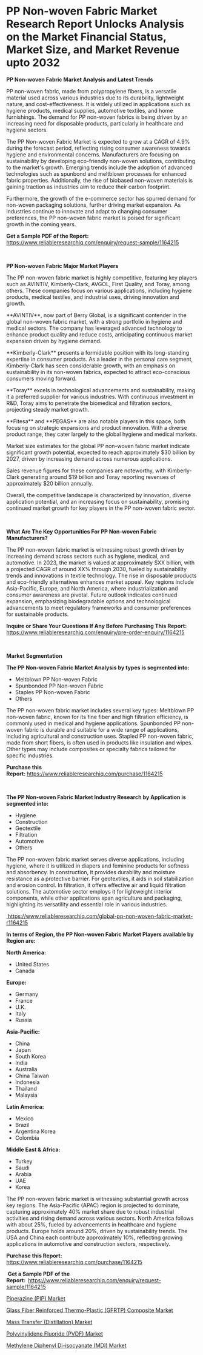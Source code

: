 <p><h1>PP Non-woven Fabric Market Research Report Unlocks Analysis on the Market Financial Status, Market Size, and Market Revenue upto 2032</h1></p><p><strong>PP Non-woven Fabric Market Analysis and Latest Trends</strong></p>
<p><p>PP non-woven fabric, made from polypropylene fibers, is a versatile material used across various industries due to its durability, lightweight nature, and cost-effectiveness. It is widely utilized in applications such as hygiene products, medical supplies, automotive textiles, and home furnishings. The demand for PP non-woven fabrics is being driven by an increasing need for disposable products, particularly in healthcare and hygiene sectors.</p><p>The PP Non-woven Fabric Market is expected to grow at a CAGR of 4.9% during the forecast period, reflecting rising consumer awareness towards hygiene and environmental concerns. Manufacturers are focusing on sustainability by developing eco-friendly non-woven solutions, contributing to the market's growth. Emerging trends include the adoption of advanced technologies such as spunbond and meltblown processes for enhanced fabric properties. Additionally, the rise of biobased non-woven materials is gaining traction as industries aim to reduce their carbon footprint.</p><p>Furthermore, the growth of the e-commerce sector has spurred demand for non-woven packaging solutions, further driving market expansion. As industries continue to innovate and adapt to changing consumer preferences, the PP non-woven fabric market is poised for significant growth in the coming years.</p></p>
<p><strong>Get a Sample PDF of the Report:&nbsp;</strong> <a href="https://www.reliableresearchiq.com/enquiry/request-sample/1164215?utm_campaign=1170&utm_medium=2&utm_source=Github&utm_content=ia&utm_term=02042025&utm_id=pp-non-woven-fabric">https://www.reliableresearchiq.com/enquiry/request-sample/1164215</a></p>
<p>&nbsp;</p>
<p><strong>PP Non-woven Fabric Major Market Players</strong></p>
<p><p>The PP non-woven fabric market is highly competitive, featuring key players such as AVINTIV, Kimberly-Clark, AVGOL, First Quality, and Toray, among others. These companies focus on various applications, including hygiene products, medical textiles, and industrial uses, driving innovation and growth.</p><p>**AVINTIV**, now part of Berry Global, is a significant contender in the global non-woven fabric market, with a strong portfolio in hygiene and medical sectors. The company has leveraged advanced technology to enhance product quality and reduce costs, anticipating continuous market expansion driven by hygiene demand.</p><p>**Kimberly-Clark** presents a formidable position with its long-standing expertise in consumer products. As a leader in the personal care segment, Kimberly-Clark has seen considerable growth, with an emphasis on sustainability in its non-woven fabrics, expected to attract eco-conscious consumers moving forward.</p><p>**Toray** excels in technological advancements and sustainability, making it a preferred supplier for various industries. With continuous investment in R&D, Toray aims to penetrate the biomedical and filtration sectors, projecting steady market growth.</p><p>**Fitesa** and **PEGAS** are also notable players in this space, both focusing on strategic expansions and product innovation. With a diverse product range, they cater largely to the global hygiene and medical markets.</p><p>Market size estimates for the global PP non-woven fabric market indicate significant growth potential, expected to reach approximately $30 billion by 2027, driven by increasing demand across numerous applications.</p><p>Sales revenue figures for these companies are noteworthy, with Kimberly-Clark generating around $19 billion and Toray reporting revenues of approximately $20 billion annually.</p><p>Overall, the competitive landscape is characterized by innovation, diverse application potential, and an increasing focus on sustainability, promising continued market growth for key players in the PP non-woven fabric sector.</p></p>
<p>&nbsp;</p>
<p><strong>What Are The Key Opportunities For PP Non-woven Fabric Manufacturers?</strong></p>
<p><p>The PP non-woven fabric market is witnessing robust growth driven by increasing demand across sectors such as hygiene, medical, and automotive. In 2023, the market is valued at approximately $XX billion, with a projected CAGR of around XX% through 2030, fueled by sustainability trends and innovations in textile technology. The rise in disposable products and eco-friendly alternatives enhances market appeal. Key regions include Asia-Pacific, Europe, and North America, where industrialization and consumer awareness are pivotal. Future outlook indicates continued expansion, emphasizing biodegradable options and technological advancements to meet regulatory frameworks and consumer preferences for sustainable products.</p></p>
<p><strong>Inquire or Share Your Questions If Any Before Purchasing This Report:</strong> <a href="https://www.reliableresearchiq.com/enquiry/pre-order-enquiry/1164215?utm_campaign=1170&utm_medium=2&utm_source=Github&utm_content=ia&utm_term=02042025&utm_id=pp-non-woven-fabric">https://www.reliableresearchiq.com/enquiry/pre-order-enquiry/1164215</a></p>
<p>&nbsp;</p>
<p><strong>Market Segmentation</strong></p>
<p><strong>The PP Non-woven Fabric Market Analysis by types is segmented into:</strong></p>
<p><ul><li>Meltblown PP Non-woven Fabric</li><li>Spunbonded PP Non-woven Fabric</li><li>Staples PP Non-woven Fabric</li><li>Others</li></ul></p>
<p><p>The PP non-woven fabric market includes several key types: Meltblown PP non-woven fabric, known for its fine fiber and high filtration efficiency, is commonly used in medical and hygiene applications. Spunbonded PP non-woven fabric is durable and suitable for a wide range of applications, including agricultural and construction uses. Stapled PP non-woven fabric, made from short fibers, is often used in products like insulation and wipes. Other types may include composites or specialty fabrics tailored for specific industries.</p></p>
<p><strong>Purchase this Report:&nbsp;</strong><a href="https://www.reliableresearchiq.com/purchase/1164215?utm_campaign=1170&utm_medium=2&utm_source=Github&utm_content=ia&utm_term=02042025&utm_id=pp-non-woven-fabric">https://www.reliableresearchiq.com/purchase/1164215</a></p>
<p>&nbsp;</p>
<p><strong>The PP Non-woven Fabric Market Industry Research by Application is segmented into:</strong></p>
<p><ul><li>Hygiene</li><li>Construction</li><li>Geotextile</li><li>Filtration</li><li>Automotive</li><li>Others</li></ul></p>
<p><p>The PP non-woven fabric market serves diverse applications, including hygiene, where it is utilized in diapers and feminine products for softness and absorbency. In construction, it provides durability and moisture resistance as a protective barrier. For geotextiles, it aids in soil stabilization and erosion control. In filtration, it offers effective air and liquid filtration solutions. The automotive sector employs it for lightweight interior components, while other applications span agriculture and packaging, highlighting its versatility and essential role in various industries.</p></p>
<p><a href="https://www.reliableresearchiq.com/global-pp-non-woven-fabric-market-r1164215?utm_campaign=1170&utm_medium=2&utm_source=Github&utm_content=ia&utm_term=02042025&utm_id=pp-non-woven-fabric">&nbsp;https://www.reliableresearchiq.com/global-pp-non-woven-fabric-market-r1164215</a></p>
<p><strong>In terms of Region, the PP Non-woven Fabric Market Players available by Region are:</strong></p>
<p>
    <p> <strong> North America: </strong>
        <ul>
            <li>United States</li>
            <li>Canada</li>
        </ul>
        </p> 
    <p> <strong> Europe: </strong>
        <ul>
            <li>Germany</li>
            <li>France</li>
            <li>U.K.</li>
            <li>Italy</li>
            <li>Russia</li>
        </ul>
        </p> 
    <p> <strong> Asia-Pacific: </strong>
        <ul>
            <li>China</li>
            <li>Japan</li>
            <li>South Korea</li>
            <li>India</li>
            <li>Australia</li>
            <li>China Taiwan</li>
            <li>Indonesia</li>
            <li>Thailand</li>
            <li>Malaysia</li>
        </ul>
        </p> 
    <p> <strong> Latin America: </strong>
        <ul>
            <li>Mexico</li>
            <li>Brazil</li>
            <li>Argentina Korea</li>
            <li>Colombia</li>
        </ul>
        </p> 
    <p> <strong> Middle East & Africa: </strong>
        <ul>
            <li>Turkey</li>
            <li>Saudi</li>
            <li>Arabia</li>
            <li>UAE</li>
            <li>Korea</li>
        </ul>
    </p>
    </p>
<p><p>The PP non-woven fabric market is witnessing substantial growth across key regions. The Asia-Pacific (APAC) region is projected to dominate, capturing approximately 40% market share due to robust industrial activities and rising demand across various sectors. North America follows with about 25%, fueled by advancements in healthcare and hygiene products. Europe holds around 20%, driven by sustainability trends. The USA and China each contribute approximately 10%, reflecting growing applications in automotive and construction sectors, respectively.</p></p>
<p><strong>Purchase this Report: </strong><a href="https://www.reliableresearchiq.com/purchase/1164215?utm_campaign=1170&utm_medium=2&utm_source=Github&utm_content=ia&utm_term=02042025&utm_id=pp-non-woven-fabric">https://www.reliableresearchiq.com/purchase/1164215</a></p>
<p>&nbsp;<strong>Get a Sample PDF of the Report:&nbsp;&nbsp;</strong><a href="https://www.reliableresearchiq.com/enquiry/request-sample/1164215?utm_campaign=1170&utm_medium=2&utm_source=Github&utm_content=ia&utm_term=02042025&utm_id=pp-non-woven-fabric">https://www.reliableresearchiq.com/enquiry/request-sample/1164215</a></p>
<p><strong></strong></p>
<p><p><a href="https://github.com/kimomeifbnu26/Market-Research-Report-List-1/blob/main/piperazine-pip-market.md?utm_campaign=1170&utm_medium=2&utm_source=Github&utm_content=ia&utm_term=02042025&utm_id=pp-non-woven-fabric">Piperazine (PIP) Market</a></p><p><a href="https://github.com/daddskokenk4/Market-Research-Report-List-1/blob/main/glass-fiber-reinforced-thermo-plastic-gfrtp-composite-market.md?utm_campaign=1170&utm_medium=2&utm_source=Github&utm_content=ia&utm_term=02042025&utm_id=pp-non-woven-fabric">Glass Fiber Reinforced Thermo-Plastic (GFRTP) Composite Market</a></p><p><a href="https://github.com/kabotcaddoub/Market-Research-Report-List-1/blob/main/mass-transfer-distillation-market.md?utm_campaign=1170&utm_medium=2&utm_source=Github&utm_content=ia&utm_term=02042025&utm_id=pp-non-woven-fabric">Mass Transfer (Distillation) Market</a></p><p><a href="https://github.com/duskodazzi34/Market-Research-Report-List-1/blob/main/polyvinylidene-fluoride-pvdf-market.md?utm_campaign=1170&utm_medium=2&utm_source=Github&utm_content=ia&utm_term=02042025&utm_id=pp-non-woven-fabric">Polyvinylidene Fluoride (PVDF) Market</a></p><p><a href="https://github.com/forttgoddym7/Market-Research-Report-List-1/blob/main/methylene-diphenyl-di-isocyanate-mdi-market.md?utm_campaign=1170&utm_medium=2&utm_source=Github&utm_content=ia&utm_term=02042025&utm_id=pp-non-woven-fabric">Methylene Diphenyl Di-isocyanate (MDI) Market</a></p></p>